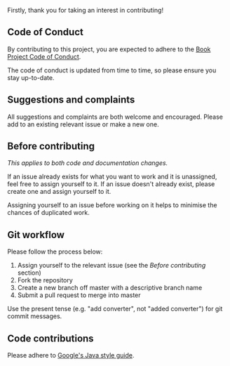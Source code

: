 Firstly, thank you for taking an interest in contributing!

## Code of Conduct

By contributing to this project, you are expected to adhere to the [Book Project Code of Conduct](https://github.com/knjk04/book-project/blob/master/CODE_OF_CONDUCT.md). 

The code of conduct is updated from time to time, so please ensure you stay up-to-date.

## Suggestions and complaints

All suggestions and complaints are both welcome and encouraged. Please add to an existing relevant issue or make a new one.

## Before contributing

*This applies to both code and documentation changes.*

If an issue already exists for what you want to work and it is unassigned, feel free to assign yourself to it. If an issue doesn't already exist, please create one and assign yourself to it. 

Assigning yourself to an issue before working on it helps to minimise the chances of duplicated work.

## Git workflow

Please follow the process below:

1. Assign yourself to the relevant issue (see the *Before contributing* section)
2. Fork the repository
3. Create a new branch off master with a descriptive branch name
4. Submit a pull request to merge into master

Use the present tense (e.g. "add converter", not "added converter") for git commit messages.

## Code contributions

Please adhere to [Google's Java style guide](https://google.github.io/styleguide/javaguide.html).
